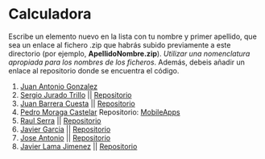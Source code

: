 Calculadora
======

Escribe un elemento nuevo en la lista con tu nombre y primer apellido, que sea un enlace al fichero .zip que habrás subido previamente a este directorio (por ejemplo, **ApellidoNombre.zip**). *Utilizar una nomenclatura apropiada para los nombres de los ficheros*.
Además, debeis añadir un enlace al repositorio donde se encuentra el código.

1. [Juan Antonio Gonzalez](https://github.com/franlu/Programacion-Moviles/blob/main/Tema1/Practicas/02_Calculadora/JuanAntonioGonzalez_calculadora.zip)
2. [Sergio Jurado Trillo](https://github.com/franlu/Programacion-Moviles/blob/main/Tema1/Practicas/02_Calculadora/Calculadora_SergioJuradoTrillo.zip) || [Repositorio](https://github.com/Sergio-Jurado/Calculadora)
3. [Juan Barrera Cuesta](https://github.com/franlu/Programacion-Moviles/blob/main/Tema1/Practicas/02_Calculadora/JuanBarrera_Calculadora.zip)  || [Repositorio](https://github.com/Acaluw/Ejemplo05)
4. [Pedro Moraga Castelar](https://github.com/franlu/Programacion-Moviles/blob/main/Tema1/Practicas/02_Calculadora/Calculator_PedroMoraga.zip) Repositorio: [MobileApps](https://github.com/Dreufter/MobileApps)
5. [Raul Serra](https://github.com/franlu/Programacion-Moviles/blob/main/Tema1/Practicas/02_Calculadora/Calculadora_RaulAntonioSerra.zip) || [Repositorio](https://github.com/XzRaulzX/Calculadora.git)
6. [Javier Garcia](https://github.com/franlu/Programacion-Moviles/blob/main/Tema1/Practicas/02_Calculadora/Calculadora_GarciaJavier.zip) || [Repositorio](https://github.com/glyaxz/Ejemplo05)
7. [Jose Antonio](https://github.com/franlu/Programacion-Moviles/blob/main/Tema1/Practicas/02_Calculadora/JoseAntonio_Calculadora.zip)  || [Repositorio](https://github.com/OteloxESP/Calculadora)
8. [Javier Lama Jimenez](https://github.com/javilj03) || [Repositorio](https://github.com/javilj03/CalculadoraAndroid)
